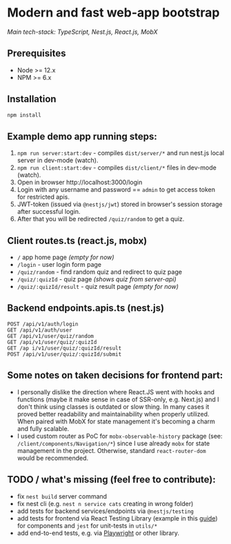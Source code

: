 # Modern and fast web-app bootstrap

_Main tech-stack: TypeScript, Nest.js, React.js, MobX_

## Prerequisites

- Node >= 12.x
- NPM >= 6.x

## Installation

```bash
npm install
```

## Example demo app running steps:

1. `npm run server:start:dev` - compiles `dist/server/*` and run nest.js local server in dev-mode (watch).
2. `npm run client:start:dev` - compiles `dist/client/*` files in dev-mode (watch).
3. Open in browser http://localhost:3000/login
4. Login with any username and password == `admin` to get access token for restricted apis. 
5. JWT-token (issued via `@nestjs/jwt`) stored in browser's session storage after successful login.
5. After that you will be redirected `/quiz/random` to get a quiz.

## Client routes.ts (react.js, mobx)

- `/` app home page _(empty for now)_
- `/login` - user login form page
- `/quiz/random` - find random quiz and redirect to quiz page
- `/quiz/:quizId` - quiz page _(shows quiz from server-api)_
- `/quiz/:quizId/result` - quiz result page _(empty for now)_

## Backend endpoints.apis.ts (nest.js)

```
POST /api/v1/auth/login
GET /api/v1/auth/user
GET /api/v1/user/quiz/random
GET /api/v1/user/quiz/:quizId
GET /ap i/v1/user/quiz/:quizId/result
POST /api/v1/user/quiz/:quizId/submit
```

## Some notes on taken decisions for frontend part:

- I personally dislike the direction where React.JS went with hooks and functions (maybe it make sense in case of SSR-only, e.g. Next.js) and I don't think using classes is outdated or slow thing. In many cases it proved better readability and maintainability when properly utilized. When paired with MobX for state management it's becoming a charm and fully scalable.
- I used custom router as PoC for `mobx-observable-history` package (see: `/client/components/Navigation/*`) since I use already `mobx` for state management in the project. Otherwise, standard `react-router-dom` would be recommended.

## TODO / what's missing (feel free to contribute):

- fix `nest build` server command
- fix nest cli (e.g. `nest n service cats` creating in wrong folder)
- add tests for backend services/endpoints via `@nestjs/testing`
- add tests for frontend via React Testing Library (example in this [guide](https://keploy.io/blog/community/a-guide-to-testing-react-components-with-jest-and-react-testing-library)) for components and `jest` for unit-tests in `utils/*`
- add end-to-end tests, e.g. via [Playwright](https://playwright.dev/) or other library.
